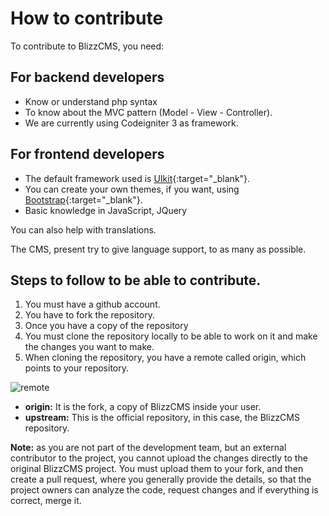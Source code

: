 # How to contribute

To contribute to BlizzCMS, you need:

## For backend developers
- Know or understand php syntax
- To know about the MVC pattern (Model - View - Controller).
- We are currently using Codeigniter 3 as framework.

## For frontend developers
- The default framework used is [UIkit](https://getuikit.com/){:target="_blank"}.
- You can create your own themes, if you want, using [Bootstrap](https://getbootstrap.com/){:target="_blank"}.
- Basic knowledge in JavaScript, JQuery

You can also help with translations.

The CMS, present try to give language support, to as many as possible.

## Steps to follow to be able to contribute.

1. You must have a github account.
2. You have to fork the repository.
3. Once you have a copy of the repository
4. You must clone the repository locally to be able to work on it and make the changes you want to make.
5. When cloning the repository, you have a remote called origin, which points to your repository.

![remote](https://user-images.githubusercontent.com/2810187/144619623-e7dcbd33-0eff-4e14-b50a-ab271313b97a.png)

- **origin:** It is the fork, a copy of BlizzCMS inside your user.
- **upstream:** This is the official repository, in this case, the BlizzCMS repository.

**Note:** as you are not part of the development team, but an external contributor to the project, you cannot upload the changes directly to the original BlizzCMS project. You must upload them to your fork, and then create a pull request, where you generally provide the details, so that the project owners can analyze the code, request changes and if everything is correct, merge it.
